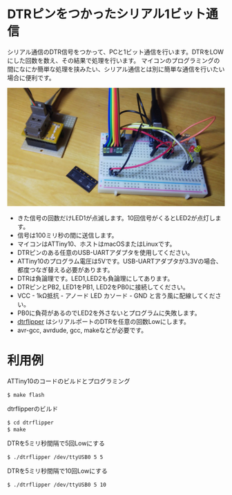 # DTRピンをつかったシリアル1ビット通信

シリアル通信のDTR信号をつかって、PCと1ビット通信を行います。DTRをLOWにした回数を数え、その結果で処理を行います。
マイコンのプログラミングの間になにか簡単な処理を挟みたい、シリアル通信とは別に簡単な通信を行いたい場合に便利です。

![photo](./photo1.jpg)

* きた信号の回数だけLED1が点滅します。10回信号がくるとLED2が点灯します。
* 信号は100ミリ秒の間に送信します。
* マイコンはATTiny10、ホストはmacOSまたはLinuxです。
* DTRピンのある任意のUSB-UARTアダプタを使用してください。
* ATTiny10のプログラム電圧は5Vです。USB-UARTアダプタが3.3Vの場合、都度つなぎ替える必要があります。
* DTRは負論理です。LED1,LED2も負論理にしてあります。
* DTRピンとPB2, LED1をPB1, LED2をPB0に接続してください。
* VCC - 1kΩ抵抗 - アノード LED カソード - GND と言う風に配線してください。
* PB0に負荷があるのでLED2を外さないとプログラムに失敗します。
* [dtrflipper](./dtrflipper) はシリアルポートのDTRを任意の回数Lowにします。
* avr-gcc, avrdude, gcc, makeなどが必要です。
# 利用例

ATTiny10のコードのビルドとプログラミング

	$ make flash

dtrflipperのビルド

	$ cd dtrflipper
	$ make

DTRを5ミリ秒間隔で5回Lowにする

	$ ./dtrflipper /dev/ttyUSB0 5 5 

DTRを5ミリ秒間隔で10回Lowにする

	$ ./dtrflipper /dev/ttyUSB0 5 10


